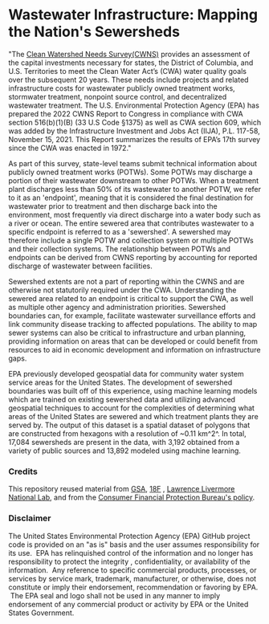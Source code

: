 # Wastewater Infrastructure: Mapping the Nation's Sewersheds
"The [Clean Watershed Needs Survey(CWNS)](https://www.epa.gov/cwns/clean-watersheds-needs-survey-cwns-2022-report-and-data) provides an assessment of the capital investments necessary for states, the District of Columbia, and U.S. Territories to meet the Clean Water Act’s (CWA) water quality goals over the subsequent 20 years. These needs include projects and related infrastructure costs for wastewater publicly owned treatment works, stormwater treatment, nonpoint source control, and decentralized wastewater treatment.
The U.S. Environmental Protection Agency (EPA) has prepared the 2022 CWNS Report to Congress in compliance with CWA section 516(b)(1)(B) (33 U.S Code §1375) as well as CWA section 609, which was added by the Infrastructure Investment and Jobs Act (IIJA), P.L. 117-58, November 15, 2021. This Report summarizes the results of EPA’s 17th survey since the CWA was enacted in 1972."

As part of this survey, state-level teams submit technical information about publicly owned treatment works (POTWs). Some POTWs may discharge a portion of their wastewater downstream to other POTWs. When a treatment plant discharges less than 50% of its wastewater to another POTW, we refer to it as an 'endpoint', meaning that it is considered the final destination for wastewater prior to treatment and then discharge back into the environment, most frequently via direct discharge into a water body such as a river or ocean. The entire sewered area that contributes wastewater to a specific endpoint is referred to as a 'sewershed'. A sewershed may therefore include a single POTW and collection system or multiple POTWs and their collection systems. The relationship between POTWs and endpoints can be derived from CWNS reporting by accounting for reported discharge of wastewater between facilities.

Sewershed extents are not a part of reporting within the CWNS and are otherwise not statutorily required under the CWA. Understanding the sewered area related to an endpoint is critical to support the CWA, as well as multiple other agency and administration priorities. Sewershed boundaries can, for example, facilitate wastewater surveillance efforts and link community disease tracking to affected populations. The ability to map sewer systems can also be critical to infrastructure and urban planning, providing information on areas that can be developed or could benefit from resources to aid in economic development and information on infrastructure gaps.

EPA previously developed geospatial data for community water system service areas for the United States. The development of sewershed boundaries was built off of this experience, using machine learning models which are trained on existing sewershed data and utilizing advanced geospatial techniques to account for the complexities of determining what areas of the United States are sewered and which treatment plants they are served by. The output of this dataset is a spatial dataset of polygons that are constructed from hexagons with a resolution of ~0.11 km^2^. In total, 17,084 sewersheds are present in the data, with 3,192 obtained from a variety of public sources and 13,892 modeled using machine learning.


### Credits

This repository reused material from [GSA](https://www.gsa.gov/), [18F](https://18f.gsa.gov/) , [Lawrence Livermore National Lab](https://www.llnl.gov/), and from the [Consumer Financial Protection Bureau's policy](https://github.com/cfpb/source-code-policy).

### Disclaimer

The United States Environmental Protection Agency (EPA) GitHub project code is provided on an "as is" basis and the user assumes responsibility for its use.  EPA has relinquished control of the information and no longer has responsibility to protect the integrity , confidentiality, or availability of the information.  Any reference to specific commercial products, processes, or services by service mark, trademark, manufacturer, or otherwise, does not constitute or imply their endorsement, recommendation or favoring by EPA.  The EPA seal and logo shall not be used in any manner to imply endorsement of any commercial product or activity by EPA or the United States Government.
